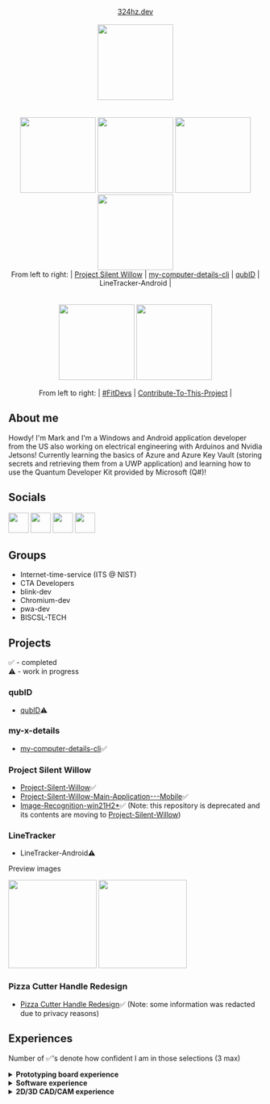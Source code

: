 <p align="center">
  <a align="center" href="https://324hz.dev">324hz.dev</a><br/><br/>
  <a href="https://324hz.dev/"><img src="https://avatars.githubusercontent.com/u/92825997?v=4](https://user-images.githubusercontent.com/92825997/213838045-1aa2944b-5dc5-4b90-84b8-4690de5261b8.png" width="150"/></a><br><br><br>
  <a href="https://github.com/stars/win21H2/lists/project-silent-willow"><img src="https://user-images.githubusercontent.com/92825997/195734501-5d8fcb99-fd95-46bd-987f-cd71f425e52b.png" width="150"/></a>
  <a href="https://github.com/win21H2/my-computer-details-cli"><img src="https://user-images.githubusercontent.com/92825997/227761229-162307ff-8130-4981-9e2f-09eb19f069fd.png" width="150"/></a>
  <a href="https://github.com/win21H2/qubID"><img src="https://user-images.githubusercontent.com/92825997/231334658-df720046-051d-45c6-9bef-a7aff1c50209.png" width="150"/></a>
  <a><img src="https://user-images.githubusercontent.com/92825997/227760896-074940be-aa30-44db-ac13-11a4b9432875.png" width="150"/></a>
  <br>From left to right:
    | <a href="https://github.com/stars/win21H2/lists/project-silent-willow">Project Silent Willow</a> |
    <a href="https://github.com/win21H2/my-computer-details-cli">my-computer-details-cli</a> |
    <a href="https://github.com/win21H2/qubID">qubID</a> |
    <a>LineTracker-Android</a> |
  <br><br><br>
  <a href="https://github.com/FitDevs-withKat"><img src="https://user-images.githubusercontent.com/92825997/195959293-a02e7dca-014f-4de7-9bd7-32200005276c.png" width="150"/></a>
  <a href="https://github.com/Syknapse/Contribute-To-This-Project"><img src="https://user-images.githubusercontent.com/92825997/227754096-bcb46935-fe6f-475b-93d9-0a7f6eae2cae.png" width="150"/></a>
</p>

<p align="center">From left to right:
 | <a href="https://github.com/FitDevs-withKat">#FitDevs</a> |  
 <a href="https://github.com/Syknapse/Contribute-To-This-Project">Contribute-To-This-Project</a> |
</p>

## About me

Howdy! I'm Mark and I'm a Windows and Android application developer from the US also working on electrical engineering with Arduinos and Nvidia Jetsons! Currently learning the basics of Azure and Azure Key Vault (storing secrets and retrieving them from a UWP application) and learning how to use the Quantum Developer Kit provided by Microsoft (Q#)!

## Socials
<p>
  <a href="https://stackoverflow.com/users/19235706/324hz"><img src="https://user-images.githubusercontent.com/92825997/227754440-635b614d-5d0c-49f4-9262-06cf97353150.png" width=40/></a>
  <a href="https://www.linkedin.com/in/mark-pushinsky/"><img src="https://user-images.githubusercontent.com/92825997/227754451-d57ac443-48fd-49b4-b16c-71ca9b1e3e70.png" width=40/></a>
  <a href="https://twitter.com/win21H2"><img src="https://user-images.githubusercontent.com/92825997/227754428-1c7084c7-57db-4f06-bd47-53bcfc57b2fa.png" width=40/></a>
  <a href="https://www.youtube.com/channel/UCIxhTC2VeyZOCZZvmP-zLDg"><img src="https://user-images.githubusercontent.com/92825997/227754435-66c890b7-e6a1-4a5c-9b6d-c48d9eb542a2.png" width=40/></a>
</p>

## Groups
- Internet-time-service (ITS @ NIST)<br>
 - CTA Developers<br>
 - blink-dev<br>
 - Chromium-dev<br>
 - pwa-dev<br>
 - BISCSL-TECH<br>

## Projects
✅ - completed<br>
⚠️ - work in progress

### qubID
 - <a href="https://github.com/win21H2/qubID">qubID</a>⚠️

### my-x-details
 - <a href="https://github.com/win21H2/my-computer-details-cli">my-computer-details-cli</a>✅

### Project Silent Willow
 - <a href="https://github.com/win21H2/Project-Silent-Willow">Project-Silent-Willow</a>✅
 - <a href="https://github.com/win21H2/Project-Silent-Willow-Main-Application---Mobile">Project-Silent-Willow-Main-Application---Mobile</a>✅
 - <a href="https://github.com/win21H2/Image-Recognition-win21H2">Image-Recognition-win21H2*</a>✅
(Note: this repository is deprecated and its contents are moving to <a href="https://github.com/win21H2/Project-Silent-Willow">Project-Silent-Willow</a>)

### LineTracker
 - <a>LineTracker-Android</a>⚠️ 

Preview images
<p>
<img width=175 src="https://user-images.githubusercontent.com/92825997/230253913-388bec29-6779-499c-9e34-943965979bd6.png"/>
<img width=175 src="https://user-images.githubusercontent.com/92825997/230253920-0ee7d526-cb93-4d52-8d92-f6ef4f912ad7.png"/>
</p>

### Pizza Cutter Handle Redesign
 - <a href="https://github.com/win21H2/win21H2/blob/main/The%20Pizza%20Cutter%20Project%20-%20Handle%20Redesign.pdf">Pizza Cutter Handle Redesign</a>✅ (Note: some information was redacted due to privacy reasons)

## Experiences
Number of ✅'s denote how confident I am in those selections (3 max)
<details>
<summary><b>Prototyping board experience</b></summary>

 - Nvidia Jetson Nano✅✅✅
 - Google Coral✅--
 - Arduino Uno/Uno Mini✅✅✅
 - Arduino Pro Mini✅✅-
 - Arduino Pro Micro✅✅-
 - Arduino Mega 2560✅✅✅
 - Arduino Leonardo✅✅✅
 - Raspberry pi Zero 2W✅✅-
 - Raspberry pi Pico✅✅-
 - ESP32 devkitC✅--
 - Lattepanda Alpha✅--
 - Intel Edison✅--
</details>

<details>
<summary><b>Software experience</b></summary>
  
 - Visual Studio 2022✅✅-
 - Visual Studio 2022 (Preview)✅✅-
 - Visual Studio Code (Insiders)✅✅✅
 - Android Studio (Beta)✅✅-
 - Windows PowerShell✅✅✅
 - GitHub Desktop✅✅✅
 - Arduino IDE (1.8.9 & 2.0.0)✅✅✅
 - Mu Editor✅--
 - Watch Face Studio✅✅-
</details>

<details>
<summary><b>2D/3D CAD/CAM experience</b></summary>

 - Ultimaker CURA✅✅✅
 - LTspice XVII✅--
 - KiCAD✅--
 - OpenSim✅--
 - Autodesk Fusion 360✅✅✅
 - Autodesk MoldFlow✅✅✅
 - Autodesk Structural Bridge Design 2022✅--
 - OnShape✅✅✅
 - Blender✅--
 - Flashprint✅✅✅
 - Vernier Graphical Analysis✅✅✅
 - 2D Design✅✅✅
 - SESSA (by NIST)✅--
 - Desmos✅✅✅
 - MoluCAD✅✅✅
</details>
